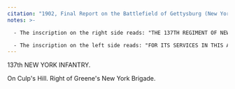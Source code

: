 ```yaml
---
citation: "1902, Final Report on the Battlefield of Gettysburg (New York at Gettysburg) by the New York Monuments Commission for the Battlefields of Gettysburg and Chattanooga. Albany, NY: J.B. Lyon Company, p934."
notes: >-

  - The inscription on the right side reads: "THE 137TH REGIMENT OF NEW YORK INFANTRY HELD THIS POSITION JULY 2, 1863, AND UNTIL THE RETREAT OF THE REBEL ARMY".

  - The inscription on the left side reads: "FOR ITS SERVICES IN THIS AND MANY OTHER GREAT BATTLES OF THE WAR IT HOLDS A PROUD POSITION IN THE HISTORY OF "GREAT REBELLION".
---
```

137th NEW YORK INFANTRY.

On Culp's Hill. Right of Greene's New York Brigade.



